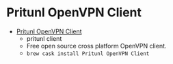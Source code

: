 # Pritunl OpenVPN Client
- [Pritunl OpenVPN Client](https://client.pritunl.com/)
  -  pritunl client
  - Free open source cross platform OpenVPN client.
  - `brew cask install Pritunl OpenVPN Client`
